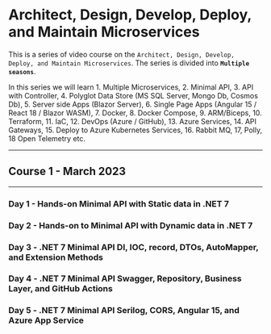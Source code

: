 # Architect, Design, Develop, Deploy, and Maintain Microservices

This is a series of video course on the `Architect, Design, Develop, Deploy, and Maintain Microservices`. The series is divided into **`Multiple seasons`**.

In this series we will learn 1. Multiple Microservices, 2. Minimal API, 3. API with Controller, 4. Polyglot Data Store (MS SQL Server, Mongo Db, Cosmos Db), 5. Server side Apps (Blazor Server), 6. Single Page Apps (Angular 15 / React 18 / Blazor WASM), 7. Docker, 8. Docker Compose, 9. ARM/Biceps, 10. Terraform, 11. IaC, 12. DevOps (Azure / GitHub), 13. Azure Services, 14. API Gateways, 15. Deploy to Azure Kubernetes Services, 16. Rabbit MQ, 17, Polly, 18 Open Telemetry etc.

---
## Course 1 - March 2023
---
### Day 1 - Hands-on Minimal API with Static data in .NET 7
### Day 2 - Hands-on to Minimal API with Dynamic data in .NET 7
### Day 3 - .NET 7 Minimal API DI, IOC, record, DTOs, AutoMapper, and Extension Methods
### Day 4 - .NET 7 Minimal API Swagger, Repository, Business Layer, and GitHub Actions
### Day 5 - .NET 7 Minimal API Serilog, CORS, Angular 15, and Azure App Service

<!--

**Here are some ideas to get you started:**

🙋‍♀️ A short introduction - what is your organization all about?
🌈 Contribution guidelines - how can the community get involved?
👩‍💻 Useful resources - where can the community find your docs? Is there anything else the community should know?
🍿 Fun facts - what does your team eat for breakfast?
🧙 Remember, you can do mighty things with the power of [Markdown](https://docs.github.com/github/writing-on-github/getting-started-with-writing-and-formatting-on-github/basic-writing-and-formatting-syntax)
-->
